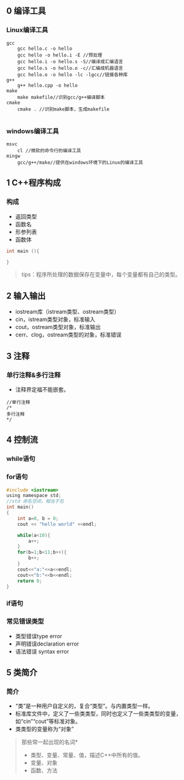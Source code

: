 
## 0 编译工具

### Linux编译工具

```
gcc
    gcc hello.c -o hello
    gcc hello -o hello.i -E //预处理
    gcc hello.i -o hello.s -S//编译成汇编语言
    gcc hello.s -o hello.o -c//汇编成机器语言
    gcc hello.o -o hello -lc -lgcc//链接各种库
g++
    g++ hello.cpp -o hello
make
    make makefile//识别gcc/g++编译脚本
cmake
    cmake . //识别make脚本，生成makefile
    
```
### windows编译工具
```
msvc
    cl //微软的命令行的编译工具
mingw
    gcc/g++/make//提供在windows环境下的Linux的编译工具
```

## 1 C++程序构成

### 构成
* 返回类型
* 函数名
* 形参列表
* 函数体
```C
int main (){

}
```
> tips：程序所处理的数据保存在变量中，每个变量都有自己的类型。


## 2 输入输出

* iostream库（istream类型、ostream类型）
* cin，istream类型对象，标准输入
* cout，ostream类型对象，标准输出
* cerr、clog，ostream类型的对象，标准错误

## 3 注释

### 单行注释&多行注释
* 注释界定福不能嵌套。

```
//单行注释
/*
多行注释
*/
```

## 4 控制流

### while语句

### for语句
```C
#include <iostream>
using namespace std;
//std 命名空间，相当于包
int main()
{
    int a=0, b = 0;
    cout << "hello world" <<endl;

    while(a<10){
        a++;
    }
    for(b=1;b<11;b++){
        b++;
    }
    cout<<"a:"<<a<<endl;
    cout<<"b:"<<b<<endl;
    return 0;
}
```

### if语句


### 常见错误类型

* 类型错误type error
* 声明错误declaration error
* 语法错误 syntax error

## 5 类简介

### 简介
* “类”是一种用户自定义的，复合“类型”。与内置类型一样。
* 标准库文件中，定义了一些类类型，同时也定义了一些类类型的变量，如“cin”“cout”等标准对象。
* 类类型的变量称为“对象”
  


> 那些常一起出现的名词*
> * 类型、变量、常量、值，描述C++中所有的值。
> * 变量、对象
> * 函数、方法
